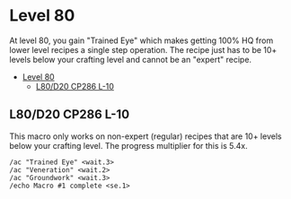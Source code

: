 # Level 80

At level 80, you gain "Trained Eye" which makes getting 100% HQ from lower level recipes a single step operation.  The recipe just has to be 10+ levels below your crafting level and cannot be an "expert" recipe.

- [Level 80](#level-80)
  - [L80/D20 CP286 L-10](#l80d20-cp286-l-10)

## L80/D20 CP286 L-10

This macro only works on non-expert (regular) recipes that are 10+ levels below your crafting level.  The progress multiplier for this is 5.4x.

```
/ac "Trained Eye" <wait.3>
/ac "Veneration" <wait.2>
/ac "Groundwork" <wait.3>
/echo Macro #1 complete <se.1>
```
